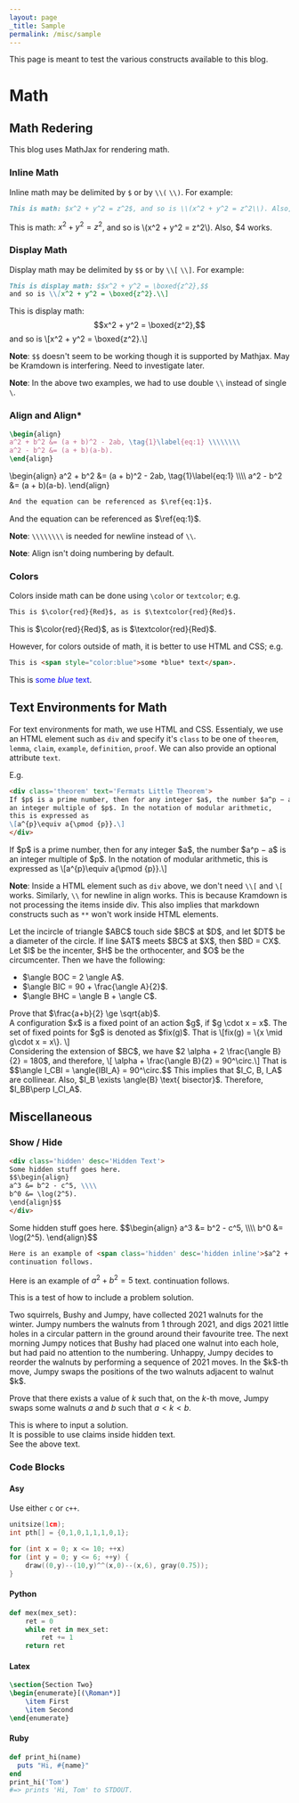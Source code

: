 ```yaml
---
layout: page
_title: Sample
permalink: /misc/sample
---
```

This page is meant to test the various constructs available to this blog.

# Math
## Math Redering
This blog uses MathJax for rendering math. 

### Inline Math
Inline math may be delimited by `$` or by `\\(` `\\)`. For example:
```md
This is math: $x^2 + y^2 = z^2$, and so is \\(x^2 + y^2 = z^2\\). Also, \$4 works.
```
This is math: $x^2 + y^2 = z^2$, and so is \\(x^2 + y^2 = z^2\\). Also, \$4 works.

### Display Math
Display math may be delimited by `$$` or by `\\[` `\\]`. For example:
```md
This is display math: $$x^2 + y^2 = \boxed{z^2},$$ 
and so is \\[x^2 + y^2 = \boxed{z^2}.\\] 
```
This is display math: $$x^2 + y^2 = \boxed{z^2},$$ and so is \\[x^2 + y^2 = \boxed{z^2}.\\] 

**Note**: `$$` doesn't seem to be working though it is supported by Mathjax. May be Kramdown is interfering. Need to investigate later.

**Note**: In the above two examples, we had to use double `\\` instead of single `\`.

### Align and Align*
```tex
\begin{align}
a^2 + b^2 &= (a + b)^2 - 2ab, \tag{1}\label{eq:1} \\\\\\\\
a^2 - b^2 &= (a + b)(a-b).
\end{align}
```
\begin{align}
a^2 + b^2 &= (a + b)^2 - 2ab, \tag{1}\label{eq:1} \\\\\\\\
a^2 - b^2 &= (a + b)(a-b).
\end{align}
```md
And the equation can be referenced as $\ref{eq:1}$.
```
And the equation can be referenced as $\ref{eq:1}$.

**Note**: `\\\\\\\\` is needed for newline instead of `\\`.

**Note**: Align isn't doing numbering by default.

### Colors
Colors inside math can be done using `\color` or `textcolor`; e.g.
```md
This is $\color{red}{Red}$, as is $\textcolor{red}{Red}$.
```
This is $\color{red}{Red}$, as is $\textcolor{red}{Red}$.

However, for colors outside of math, it is better to use HTML and CSS; e.g.
```md
This is <span style="color:blue">some *blue* text</span>.
```
This is <span style="color:blue">some *blue* text</span>.

## Text Environments for Math
For text environments for math, we use HTML and CSS. Essentialy, we use an HTML element such as `div` and specify it's `class` to be one of `theorem`, `lemma`, `claim`, `example`, `definition`, `proof`. We can also provide an optional attribute `text`.

E.g.
```md
<div class='theorem' text='Fermats Little Theorem'>
If $p$ is a prime number, then for any integer $a$, the number $a^p − a$ is 
an integer multiple of $p$. In the notation of modular arithmetic, 
this is expressed as
\[a^{p}\equiv a{\pmod {p}}.\]
</div>
```
<div class='theorem' text='Fermats Little Theorem'>
If $p$ is a prime number, then for any integer $a$, the number $a^p − a$ is an integer multiple of $p$. In the notation of modular arithmetic, this is expressed as
\[a^{p}\equiv a{\pmod {p}}.\]
</div>

**Note**: Inside a HTML element such as `div` above, we don't need `\\[` and `\[` works. Similarly, `\\` for newline in align works. This is because Kramdown is not processing the items inside div. This also implies that markdown constructs such as `**` won't work inside HTML elements.

<div class='lemma'>
Let the incircle of triangle $ABC$ touch side $BC$ at $D$, and let $DT$ be a diameter of the circle.
If line $AT$ meets $BC$ at $X$, then $BD = CX$.
</div>

<div class='claim'>
    Let $I$ be the incenter, $H$ be the orthocenter, and $O$ be the circumcenter. Then we have the following:
    <ul>
<li>$\angle BOC = 2 \angle A$.</li>
<li>$\angle BIC = 90 + \frac{\angle A}{2}$.</li>
<li>$\angle BHC = \angle B + \angle C$.</li>
</ul>
</div>

<div class='example'>
    Prove that $\frac{a+b}{2} \ge \sqrt{ab}$.
</div>

<div class='definition' text='Fixed Point'>
A configuration $x$ is a fixed point of an action $g$, if $g \cdot x = x$. The set of fixed points for $g$ is denoted as $fix(g)$. That is 
    \[fix(g) = \{x \mid g\cdot x = x\}. \]
</div>

<div class='proof' text='Proof of Part 1'>
    Considering the extension of $BC$, we have $2 \alpha + 2 \frac{\angle B}{2} = 180$, and therefore, 
    \[ \alpha + \frac{\angle B}{2} = 90^\circ.\]
    That is $$\angle I_CBI = \angle{IBI_A} = 90^\circ.$$
    This implies that $I_C, B, I_A$ are collinear. Also, $I_B \exists  \angle{B} \text{ bisector}$. Therefore, $I_BB\perp I_CI_A$.
</div>

## Miscellaneous
### Show / Hide
```md
<div class='hidden' desc='Hidden Text'>
Some hidden stuff goes here.
$$\begin{align}
a^3 &= b^2 - c^5, \\\\
b^0 &= \log(2^5).
\end{align}$$
</div>
```
<div class='hidden' desc='Hidden Text'>
Some hidden stuff goes here.
$$\begin{align}
a^3 &= b^2 - c^5, \\\\
b^0 &= \log(2^5).
\end{align}$$
</div>

```md
Here is an example of <span class='hidden' desc='hidden inline'>$a^2 + b^2 =5$</span> text. 
continuation follows.
```
Here is an example of <span class='hidden' desc='hidden inline'>$a^2 + b^2 =5$</span> text. continuation follows.

This is a test of how to include a problem solution. 

<div class='problem' text='IMO 2021/5'>
Two squirrels, Bushy and Jumpy, have collected 2021 walnuts for the winter. Jumpy numbers the walnuts from 1 through 2021, and digs 2021 little holes in a circular pattern in the ground around their favourite tree. The next morning Jumpy notices that Bushy had placed one walnut into each hole, but had paid no attention to the numbering. Unhappy, Jumpy decides to reorder the walnuts by performing a sequence of 2021 moves. In the $k$-th move, Jumpy swaps the positions of the two walnuts adjacent to walnut $k$.

Prove that there exists a value of $k$ such that, on the $k$-th move, Jumpy swaps some walnuts $a$ and $b$ such that $a < k < b$.
</div>

<div class='hidden' desc='Solution'>
This is where to input a solution. 

<div class='claim'>
It is possible to use claims inside hidden text.
</div>

<div class='proof'>
See the above text. 
</div>
</div>

### Code Blocks

#### Asy
Use either `c` or `c++`.
```c++
unitsize(1cm);
int pth[] = {0,1,0,1,1,1,0,1};

for (int x = 0; x <= 10; ++x)
for (int y = 0; y <= 6; ++y) {
    draw((0,y)--(10,y)^^(x,0)--(x,6), gray(0.75));
}
```
#### Python
```python
def mex(mex_set):
    ret = 0
    while ret in mex_set:
        ret += 1
    return ret
```

#### Latex
```tex
\section{Section Two}
\begin{enumerate}[(\Roman*)]
    \item First
    \item Second
\end{enumerate}
```
#### Ruby
```ruby
def print_hi(name)
  puts "Hi, #{name}"
end
print_hi('Tom')
#=> prints 'Hi, Tom' to STDOUT.
```

